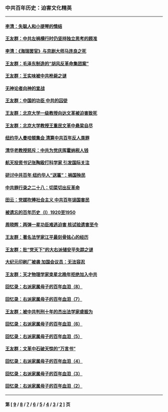 ### 中共百年历史：迫害文化精英
---
#### [李清：失聪人和小提琴的情结](../../pages/nf1176111/n13459280.md?01080430) 
#### [王友群：中共左祸横行时仍坚持独立思考的顾准](../../pages/nf1176111/n13444722.md?01080430) 
#### [李清：《海瑞罢官》与京剧大师马连良之死](../../pages/nf1176111/n13412316.md?01080430) 
#### [王友群：毛泽东制造的“胡风反革命集团案”](../../pages/nf1176111/n13324909.md?01080430) 
#### [王友群：王实味被中共枪毙之谜](../../pages/nf1176111/n13307502.md?01080430) 
#### [无神论者向神的宣战](../../pages/nf1176111/n13281535.md?01080430) 
#### [王友群：中国的功臣 中共的囚徒](../../pages/nf1176111/n13291790.md?01080430) 
#### [王友群：北京大学一级教授向达文革被迫害致死](../../pages/nf1176111/n13150966.md?01080430) 
#### [王友群：北京大学教授王重民文革中悬梁自尽](../../pages/nf1176111/n13084645.md?01080430) 
#### [纽约华人曼哈顿集会 清算中共百年反人类罪](../../pages/nf1176111/n13084157.md?01080430) 
#### [清华老教授怒斥：中共为党庆挥霍纳税人钱](../../pages/nf1176111/n13071430.md?01080430) 
#### [航天投资书记张陶殴打科学家 引发国际关注](../../pages/nf1176111/n13069132.md?01080430) 
#### [研讨中共百年 纽约华人“送匾”：祸国殃民](../../pages/nf1176111/n13057367.md?01080430) 
#### [中共罪行录之二十八：切菜切出反革命](../../pages/nf1176111/n13030600.md?01080430) 
#### [田云：党媒吹捧社会主义 中共百年误国害民](../../pages/nf1176111/n13006682.md?01080430) 
#### [被遗忘的百年历史（I）1920至1950](../../pages/nf1176111/n12986411.md?01080430) 
#### [周晓辉：两弹一星功臣难逃迫害 核试验遗害至今](../../pages/nf1176111/n12974997.md?01080430) 
#### [王友群：著名法学家江平最刻骨铭心的经历](../../pages/nf1176111/n12970787.md?01080430) 
#### [王友群：批“党天下”的大右派储安平失踪之谜](../../pages/nf1176111/n12954229.md?01080430) 
#### [大纪元印刷厂被袭 加国会议员：无法容忍](../../pages/nf1176111/n12883028.md?01080430) 
#### [王友群：天才物理学家束星北晚年拒绝加入中共](../../pages/nf1176111/n12792913.md?01080430) 
#### [回忆录：右派家属母子的百年血泪（8）](../../pages/nf1176111/n12706196.md?01080430) 
#### [回忆录：右派家属母子的百年血泪（7）](../../pages/nf1176111/n12706191.md?01080430) 
#### [王友群：被中共判刑十年的杰出法学家盛振为](../../pages/nf1176111/n12706141.md?01080430) 
#### [回忆录：右派家属母子的百年血泪（6）](../../pages/nf1176111/n12698863.md?01080430) 
#### [回忆录：右派家属母子的百年血泪（5）](../../pages/nf1176111/n12692515.md?01080430) 
#### [王友群：文革中石破天惊的“万言书”](../../pages/nf1176111/n12690994.md?01080430) 
#### [回忆录：右派家属母子的百年血泪（4）](../../pages/nf1176111/n12686410.md?01080430) 
#### [回忆录：右派家属母子的百年血泪（3）](../../pages/nf1176111/n12683820.md?01080430) 
#### [回忆录：右派家属母子的百年血泪（2）](../../pages/nf1176111/n12679738.md?01080430) 

---
#### 第 [ [9](./9.md?01080430) / [8](./8.md?01080430) / [7](./7.md?01080430) / [6](./6.md?01080430) / [5](./5.md?01080430) / [4](./4.md?01080430) / [3](./3.md?01080430) / [2](./2.md?01080430) ] 页
